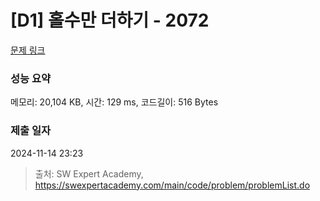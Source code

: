 # [D1] 홀수만 더하기 - 2072 

[문제 링크](https://swexpertacademy.com/main/code/problem/problemDetail.do?contestProbId=AV5QSEhaA5sDFAUq) 

### 성능 요약

메모리: 20,104 KB, 시간: 129 ms, 코드길이: 516 Bytes

### 제출 일자

2024-11-14 23:23



> 출처: SW Expert Academy, https://swexpertacademy.com/main/code/problem/problemList.do